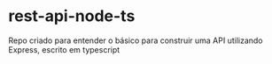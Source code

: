 # rest-api-node-ts
Repo criado para entender o básico para construir uma API utilizando Express, escrito em typescript
